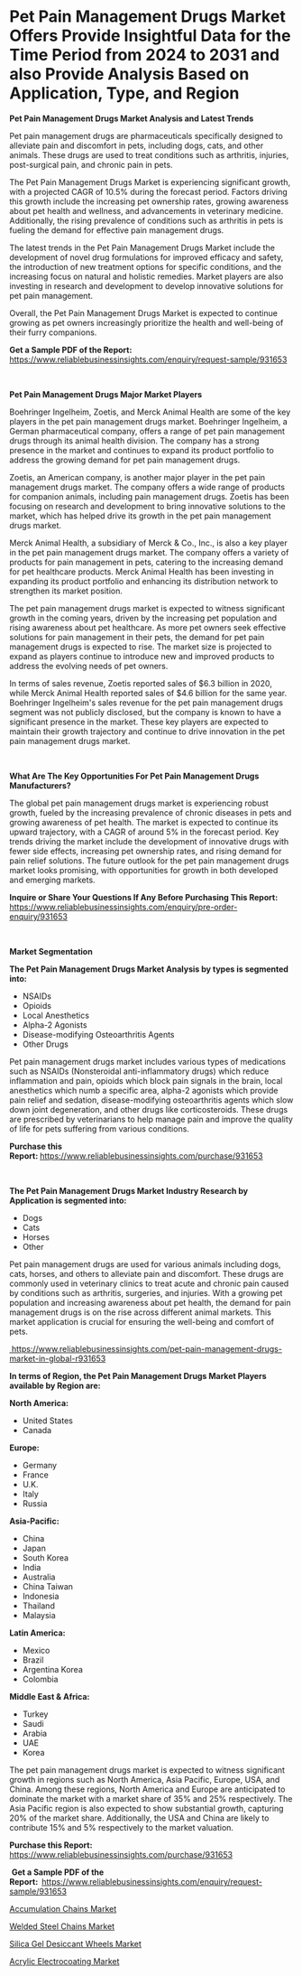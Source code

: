 <p><h1>Pet Pain Management Drugs Market Offers Provide Insightful Data for the Time Period from 2024 to 2031 and also Provide Analysis Based on Application, Type, and Region</h1></p><p><strong>Pet Pain Management Drugs Market Analysis and Latest Trends</strong></p>
<p><p>Pet pain management drugs are pharmaceuticals specifically designed to alleviate pain and discomfort in pets, including dogs, cats, and other animals. These drugs are used to treat conditions such as arthritis, injuries, post-surgical pain, and chronic pain in pets.</p><p>The Pet Pain Management Drugs Market is experiencing significant growth, with a projected CAGR of 10.5% during the forecast period. Factors driving this growth include the increasing pet ownership rates, growing awareness about pet health and wellness, and advancements in veterinary medicine. Additionally, the rising prevalence of conditions such as arthritis in pets is fueling the demand for effective pain management drugs.</p><p>The latest trends in the Pet Pain Management Drugs Market include the development of novel drug formulations for improved efficacy and safety, the introduction of new treatment options for specific conditions, and the increasing focus on natural and holistic remedies. Market players are also investing in research and development to develop innovative solutions for pet pain management.</p><p>Overall, the Pet Pain Management Drugs Market is expected to continue growing as pet owners increasingly prioritize the health and well-being of their furry companions.</p></p>
<p><strong>Get a Sample PDF of the Report:&nbsp;</strong> <a href="https://www.reliablebusinessinsights.com/enquiry/request-sample/931653">https://www.reliablebusinessinsights.com/enquiry/request-sample/931653</a></p>
<p>&nbsp;</p>
<p><strong>Pet Pain Management Drugs Major Market Players</strong></p>
<p><p>Boehringer Ingelheim, Zoetis, and Merck Animal Health are some of the key players in the pet pain management drugs market. Boehringer Ingelheim, a German pharmaceutical company, offers a range of pet pain management drugs through its animal health division. The company has a strong presence in the market and continues to expand its product portfolio to address the growing demand for pet pain management drugs.</p><p>Zoetis, an American company, is another major player in the pet pain management drugs market. The company offers a wide range of products for companion animals, including pain management drugs. Zoetis has been focusing on research and development to bring innovative solutions to the market, which has helped drive its growth in the pet pain management drugs market.</p><p>Merck Animal Health, a subsidiary of Merck & Co., Inc., is also a key player in the pet pain management drugs market. The company offers a variety of products for pain management in pets, catering to the increasing demand for pet healthcare products. Merck Animal Health has been investing in expanding its product portfolio and enhancing its distribution network to strengthen its market position.</p><p>The pet pain management drugs market is expected to witness significant growth in the coming years, driven by the increasing pet population and rising awareness about pet healthcare. As more pet owners seek effective solutions for pain management in their pets, the demand for pet pain management drugs is expected to rise. The market size is projected to expand as players continue to introduce new and improved products to address the evolving needs of pet owners.</p><p>In terms of sales revenue, Zoetis reported sales of $6.3 billion in 2020, while Merck Animal Health reported sales of $4.6 billion for the same year. Boehringer Ingelheim's sales revenue for the pet pain management drugs segment was not publicly disclosed, but the company is known to have a significant presence in the market. These key players are expected to maintain their growth trajectory and continue to drive innovation in the pet pain management drugs market.</p></p>
<p>&nbsp;</p>
<p><strong>What Are The Key Opportunities For Pet Pain Management Drugs Manufacturers?</strong></p>
<p><p>The global pet pain management drugs market is experiencing robust growth, fueled by the increasing prevalence of chronic diseases in pets and growing awareness of pet health. The market is expected to continue its upward trajectory, with a CAGR of around 5% in the forecast period. Key trends driving the market include the development of innovative drugs with fewer side effects, increasing pet ownership rates, and rising demand for pain relief solutions. The future outlook for the pet pain management drugs market looks promising, with opportunities for growth in both developed and emerging markets.</p></p>
<p><strong>Inquire or Share Your Questions If Any Before Purchasing This Report:</strong> <a href="https://www.reliablebusinessinsights.com/enquiry/pre-order-enquiry/931653">https://www.reliablebusinessinsights.com/enquiry/pre-order-enquiry/931653</a></p>
<p>&nbsp;</p>
<p><strong>Market Segmentation</strong></p>
<p><strong>The Pet Pain Management Drugs Market Analysis by types is segmented into:</strong></p>
<p><ul><li>NSAIDs</li><li>Opioids</li><li>Local Anesthetics</li><li>Alpha-2 Agonists</li><li>Disease-modifying Osteoarthritis Agents</li><li>Other Drugs</li></ul></p>
<p><p>Pet pain management drugs market includes various types of medications such as NSAIDs (Nonsteroidal anti-inflammatory drugs) which reduce inflammation and pain, opioids which block pain signals in the brain, local anesthetics which numb a specific area, alpha-2 agonists which provide pain relief and sedation, disease-modifying osteoarthritis agents which slow down joint degeneration, and other drugs like corticosteroids. These drugs are prescribed by veterinarians to help manage pain and improve the quality of life for pets suffering from various conditions.</p></p>
<p><strong>Purchase this Report:&nbsp;</strong><a href="https://www.reliablebusinessinsights.com/purchase/931653">https://www.reliablebusinessinsights.com/purchase/931653</a></p>
<p>&nbsp;</p>
<p><strong>The Pet Pain Management Drugs Market Industry Research by Application is segmented into:</strong></p>
<p><ul><li>Dogs</li><li>Cats</li><li>Horses</li><li>Other</li></ul></p>
<p><p>Pet pain management drugs are used for various animals including dogs, cats, horses, and others to alleviate pain and discomfort. These drugs are commonly used in veterinary clinics to treat acute and chronic pain caused by conditions such as arthritis, surgeries, and injuries. With a growing pet population and increasing awareness about pet health, the demand for pain management drugs is on the rise across different animal markets. This market application is crucial for ensuring the well-being and comfort of pets.</p></p>
<p><a href="https://www.reliablebusinessinsights.com/pet-pain-management-drugs-market-in-global-r931653">&nbsp;https://www.reliablebusinessinsights.com/pet-pain-management-drugs-market-in-global-r931653</a></p>
<p><strong>In terms of Region, the Pet Pain Management Drugs Market Players available by Region are:</strong></p>
<p>
    <p> <strong> North America: </strong>
        <ul>
            <li>United States</li>
            <li>Canada</li>
        </ul>
        </p> 
    <p> <strong> Europe: </strong>
        <ul>
            <li>Germany</li>
            <li>France</li>
            <li>U.K.</li>
            <li>Italy</li>
            <li>Russia</li>
        </ul>
        </p> 
    <p> <strong> Asia-Pacific: </strong>
        <ul>
            <li>China</li>
            <li>Japan</li>
            <li>South Korea</li>
            <li>India</li>
            <li>Australia</li>
            <li>China Taiwan</li>
            <li>Indonesia</li>
            <li>Thailand</li>
            <li>Malaysia</li>
        </ul>
        </p> 
    <p> <strong> Latin America: </strong>
        <ul>
            <li>Mexico</li>
            <li>Brazil</li>
            <li>Argentina Korea</li>
            <li>Colombia</li>
        </ul>
        </p> 
    <p> <strong> Middle East & Africa: </strong>
        <ul>
            <li>Turkey</li>
            <li>Saudi</li>
            <li>Arabia</li>
            <li>UAE</li>
            <li>Korea</li>
        </ul>
    </p>
    </p>
<p><p>The pet pain management drugs market is expected to witness significant growth in regions such as North America, Asia Pacific, Europe, USA, and China. Among these regions, North America and Europe are anticipated to dominate the market with a market share of 35% and 25% respectively. The Asia Pacific region is also expected to show substantial growth, capturing 20% of the market share. Additionally, the USA and China are likely to contribute 15% and 5% respectively to the market valuation.</p></p>
<p><strong>Purchase this Report: </strong><a href="https://www.reliablebusinessinsights.com/purchase/931653">https://www.reliablebusinessinsights.com/purchase/931653</a></p>
<p>&nbsp;<strong>Get a Sample PDF of the Report:&nbsp;&nbsp;</strong><a href="https://www.reliablebusinessinsights.com/enquiry/request-sample/931653">https://www.reliablebusinessinsights.com/enquiry/request-sample/931653</a></p>
<p><strong></strong></p>
<p><p><a href="https://medium.com/@codystark63/analyzing-accumulation-chains-market-dynamics-and-growth-drivers-and-forecasted-for-period-from-7a8c842bbad2">Accumulation Chains Market</a></p><p><a href="https://medium.com/@lottierunte68/exploring-welded-steel-chains-market-dynamics-global-trends-and-future-growth-prospects-2024-ad65185de4eb">Welded Steel Chains Market</a></p><p><a href="https://github.com/caylechardson65746/Market-Research-Report-List-1/blob/main/silica-gel-desiccant-wheels-market.md">Silica Gel Desiccant Wheels Market</a></p><p><a href="https://github.com/victorialyman98067/Market-Research-Report-List-1/blob/main/acrylic-electrocoating-market.md">Acrylic Electrocoating Market</a></p></p>